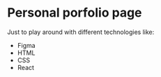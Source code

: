 # Personal porfolio page

Just to play around with different technologies like:
- Figma
- HTML
- CSS
- React 
